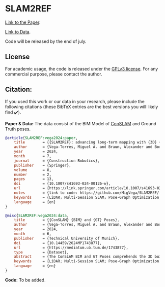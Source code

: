 
# SLAM2REF
[Link to the Paper](https://link.springer.com/article/10.1007/s41693-024-00126-w).

[Link to Data](https://mediatum.ub.tum.de/1743877).

Code will be released by the end of july.

## License
For academic usage, the code is released under the [GPLv3 license](https://www.gnu.org/licenses/gpl-3.0.en.html). For any commercial purpose, please contact the author.

## Citation:
If you used this work or our data in your research, please include the following citations (these BibTeX entries are the best versions you will likely find ✔️).

**Paper & Data:** 
The data consist of the BIM Model of [ConSLAM](https://github.com/mac137/ConSLAM) and Ground Truth poses.

```bibtex
@article{SLAM2REF:vega2024:paper,
	title        = {{SLAM2REF}: advancing long-term mapping with {3D} {LiDAR} and reference map integration for precise 6-{DoF} trajectory estimation and map extension},
	author       = {Vega-Torres, Miguel A. and Braun, Alexander and Borrmann, André},
	year         = 2024,
	month        = 7,
	journal      = {Construction Robotics},
	publisher    = {Springer},
	volume       = 8,
	number       = 2,
	pages        = 13,
	doi          = {10.1007/s41693-024-00126-w},
	url          = {https://link.springer.com/article/10.1007/s41693-024-00126-w},
	notes        = {link to code: https://github.com/MigVega/SLAM2REF/. Link to data: https://mediatum.ub.tum.de/1743877},
	keywords     = {LiDAR; Multi-Session SLAM; Pose-Graph Optimization; Loop Closure; Long-term Mapping; Change Detection; {BIM} Update; {3D} Indoor Localization and Mapping},
	language     = {en}
}

@misc{SLAM2REF:vega2024:data,
	title        = {{ConSLAM} {BIM} and {GT} Poses},
	author       = {Vega-Torres, Miguel A. and Braun, Alexander and Borrmann, André},
	year         = 2024,
	month        = 6,
	publisher    = {Technical University of Munich},
	doi          = {10.14459/2024MP1743877},
	url          = {https://mediatum.ub.tum.de/1743877},
	type         = {Dataset},
	abstract     = {The ConSLAM BIM and GT Poses comprehends the 3D building information model (in IFC and Revit formats), manually elaborated based on the terrestrial laser scanner of the sequence 2 of ConSLAM, and the refined grounth truth (GT) poses (in TUM format) of the sessions 2, 3, 4 and 5 of the open-access Con{SLAM} dataset. This dataset can be found here: https://github.com/mac137/ConSLAM},
	keywords     = {LiDAR; Multi-Session SLAM; Pose-Graph Optimization; Loop Closure; Long-term Mapping; Change Detection; {BIM} Update; {3D} Indoor Localization and Mapping},
	language     = {en}
}
```
**Code:** To be added.
